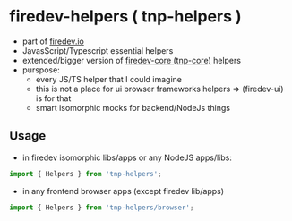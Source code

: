 # firedev-helpers ( tnp-helpers )

- part of [firedev.io](https://github.com/darekf77/firedev)
- JavasScript/Typescript essential helpers
- extended/bigger version of [firedev-core (tnp-core)](https://github.com/darekf77/tnp-core) helpers 
- purspose: 
  + every JS/TS helper that I could imagine
  + this is not a place for ui browser frameworks helpers => (firedev-ui) is for that
  + smart isomorphic mocks for backend/NodeJs things


## Usage
- in firedev isomorphic libs/apps or any NodeJS apps/libs:
```ts
import { Helpers } from 'tnp-helpers';
```

- in any frontend browser apps (except firedev lib/apps)
```ts
import { Helpers } from 'tnp-helpers/browser';
```

